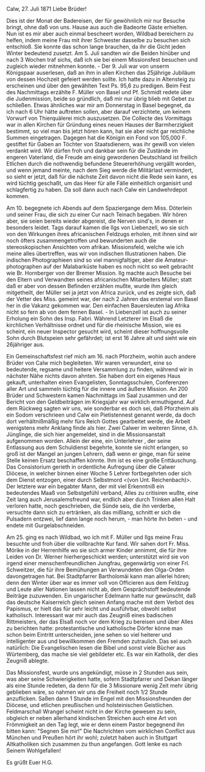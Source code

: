  Calw, 27. Juli 1871
Liebe Brüder!

Dies ist der Monat der Badereisen, der für gewöhnlich mir nur Besuche bringt, ohne daß von uns. Hause aus auch die Badeorte Gäste erhielten. Nun ist es mir aber auch einmal bescheert worden, Wildbad bereichern zu helfen, indem meine Frau mit ihrer Schwester dasselbe zu besuchen sich entschloß. Sie konnte das schon lange brauchen, da ihr die Gicht jeden Winter bedeutend zusetzt. Am 5. Juli sandten wir die Beiden hinüber und nach 3 Wochen traf sichs, daß ich sie bei einem Missionsfest besuchen und zugleich wieder mitnehmen konnte. - Der 9. Juli war von unserm Königspaar auserlesen, daß an ihm in allen Kirchen das 25jährige Jubiläum von dessen Hochzeit gefeiert werden sollte. Ich hatte dazu in Altensteig zu erscheinen und über den gewählten Text Ps. 95,6 zu predigen. Beim Fest des Nachmittags erzählte F. Müller von Basel und Pf. Schmidt redete über die Judenmission, beide so gründlich, daß mir nur übrig blieb mit Gebet zu schließen. Etwas ähnliches war mir am Donnerstag in Basel begegnet, da ich nach 6 Uhr hätte auftreten sollen, aber darauf verzichtete, um keinem Vorwurf von Thierquälerei mich auszusetzen. Die Collecte des Vormittags war in allen Kirchen für Gründung eines neuen Hauses der Barmherzigkeit bestimmt, so viel man bis jetzt hören kann, hat sie aber nicht gar reichliche Summen eingetragen. Dagegen hat die Königin ein Fond von 105,000 F. gestiftet für Gaben an Töchter von Staatsdienern, was ihr gewiß von vielen verdankt wird. Wir dürfen froh und dankbar sein für die Zustände im engeren Vaterland, die Freude am einig gewordenen Deutschland ist freilich Etlichen durch die nothwendig befundene Steuererhöhung vergällt worden, und wenn jemand meinte, nach dem Sieg werde die Militärlast vermindert, so sieht er jetzt, daß für die nächste Zeit davon nicht die Rede sein kann, es wird tüchtig geschaßt, um das Heer für alle Fälle einheitlich organisirt und schlagfertig zu haben. Da soll dann auch nach Calw ein Landwehrdepot kommen.

Am 10. begegnete ich Abends auf dem Spaziergange dem Miss. Döterlein und seiner Frau, die sich zu einer Cur nach Teinach begaben. Wir hören aber, sie seien bereits wieder abgereist, die Nerven sind's, in denen er besonders leidet. Tags darauf kamen die Ilgs von Liebenzell, wo sie sich von den Wirkungen ihres africanischen Feldzugs erholen, mit ihnen sind wir noch öfters zusammengetroffen und bewunderten auch die stereoskopischen Ansichten vom afrikan. Missionsfeld, welche wie ich meine alles übertreffen, was wir von indischen Illustrationen haben. Die indischen Photographieen sind so viel mannigfaltiger, aber die Amateur-photographen auf der Malabarküste haben es noch nicht so weit gebracht wie Br. Hornberger von der Bremer Mission. Ilg machte auch Besuche bei den Eltern und Verwandten seines africanischen Mitarbeiters Müller; statt daß er aber von dessen Befinden erzählen mußte, wurde ihm gleich mitgetheilt, der Müller sei ja jetzt von Africa zurück, und es zeigte sich, daß der Vetter des Miss. gemeint war, der nach 2 Jahren das erstemal von Basel her in die Vakanz gekommen war. Den einfachen Bauersleuten lag Afrika nicht so fern ab von dem fernen Basel. - In Liebenzell ist auch zu seiner Erholung ein Sohn des Insp. Fabri. Während Letzterer im Elsaß die kirchlichen Verhältnisse ordnet und für die rheinische Mission, wie es scheint, ein neuer Inspector gesucht wird, scheint dieser hoffnungsvolle Sohn durch Blutspeien sehr gefährdet; ist erst 16 Jahre alt und sieht wie ein 26jähriger aus.

Ein Gemeinschaftsfest rief mich am 16. nach Pforzheim, wohin auch andere Brüder von Calw mich begleiteten. Wir waren verwundert, eine so bedeutende, regsame und heitere Versammlung zu finden, während wir in nächster Nähe nichts davon ahnten. Sie haben dort ein eigenes Haus gekauft, unterhalten einen Evangelisten, Sonntagsschulen, Conferenzen aller Art und sammeln tüchtig für die innere und äußere Mission. An 200 Brüder und Schwestern kamen Nachmittags im Saal zusammen und der Bericht von den Geldbeiträgen im Kriegsjahr war wirklich ermuthigend. Auf dem Rückweg sagten wir uns, wie sonderbar es doch sei, daß Pforzheim als ein Sodom verschrieen und Calw ein Pietistennest genannt werde, da doch dort verhältnißmäßig mehr fürs Reich Gottes gearbeitet werde, die Arbeit wenigstens mehr Anklang finde als hier. Zwei Calwer im weiteren Sinne, d.h. Jünglinge, die sich hier angemeldet, sind in die Missionsanstalt aufgenommen worden. Allein der eine, ein Unterlehrer <Frohnmeyer>, der seine Entlassung aus dem Schuldienst begehrte, konnte sie nicht erlangen, so groß ist der Mangel an jungen Lehrern, daß wenn er ginge, man für seine Stelle keinen Ersatz beschaffen könnte. Ihm ist es eine große Enttäuschung. Das Consistorium gerieth in ordentliche Aufregung über die Calwer Diöcese, in welcher binnen einer Woche 5 Lehrer fortbegehrten oder sich dem Dienst entzogen, einer durch Selbstmord <(von Unt. Reichenbach)>. Der letztere war ein begabter Mann, der mit viel Erkenntniß ein bedeutendes Maaß von Selbstgefühl verband, Alles zu critisiren wußte, eine Zeit lang auch Jerusalemsfreund war, endlich aber durch Trinken allen Halt verloren hatte, noch geschrieben, die Sünde seis, die ihn verderbe, versuchte dann sich zu ertränken, als das mißlang, schnitt er sich die Pulsadern entzwei, lief dann lange noch herum, - man hörte ihn beten - und endete mit Gurgelabschneiden.

Am 25. ging es nach Wildbad, wo ich mit F. Müller und Ilgs meine Frau besuchte und froh über die vollbrachte Kur fand. Wir sahen dort Fr. Miss. Mörike in der Herrenhilfe wo sie sich armer Kinder annimmt, die für ihre Leiden von Dr. Werner hierhergeschickt werden; unterstützt wird sie von irgend einer menschenfreundlichen Jungfrau, gegenwärtig von einer Frl. Schweitzer, die für ihre Bemühungen an Verwundeten den Olga-Orden davongetragen hat. Bei Stadtpfarrer Bartholomäi kann man allerlei hören; denn den Winter über war es immer voll von Officieren aus dem Feldzug und Leute aller Nationen lassen nicht ab, dem Gesprächstoff bedeutende Beiträge zuzuwenden. Ein ungarischer Edelmann hatte nur gewünscht, daß das deutsche Kaiserreich gleich seinen Anfang mache mit dem Verbot des Papismus, er hielt das für sehr leicht und ausführbar, obwohl selbst katholisch. Interessant war mir auch das Zeugniß eines badischen Rittmeisters, der das Elsaß noch vor dem Krieg zu bereisen und über Alles zu berichten hatte: protestantische und katholische Dörfer könne man schon beim Eintritt unterscheiden, jene sehen so viel heiterer und intelligenter aus und bewillkommen den Fremden zutraulich. Das sei auch natürlich: Die Evangelischen lesen die Bibel und sonst viele Bücher aus Würtemberg, das mache sie viel gebildeter etc. Es war ein Katholik, der dies Zeugniß ablegte.

Das Missionsfest, wurde uns angekündigt, müsse in 2 Stunden aus sein, was aber seine Schwierigkeiten hatte, sofern Stadtpfarrer und Dekan länger als eine Stunde redeten, da denn für die 3 Missionare wenig Zeit mehr übrig geblieben wäre, so nahmen wir uns die Freiheit noch 1/2 Stunde anzuflicken. Saßen dann 1 Stunde im Engel mit den Missionsfreunden der Diöcese, und etlichen preußischen und holsteinischen Geistlichen. Feldmarschall Wrangel scheint nicht in der Kirche gewesen zu sein, obgleich er neben allerhand kindischen Streichen auch eine Art von Frömmigkeit an den Tag legt, wie er denn einem Pastor begegnend ihn bitten kann: "Segnen Sie mir!" 
Die Nachrichten vom wirklichen Conflict aus München und Preußen hört ihr wohl; zuletzt haben auch in Stuttgart Altkatholiken sich zusammen zu thun angefangen. Gott lenke es nach Seinem Wohlgefallen!

 Es grüßt Euer H.G.
